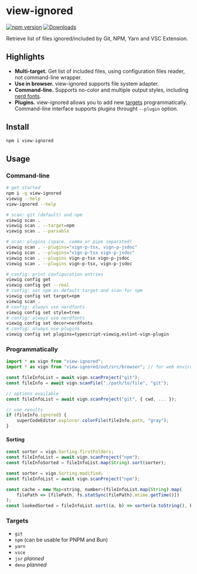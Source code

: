 # view-ignored

[![npm version](https://badge.fury.io/js/view-ignored.svg)](https://www.npmjs.com/package/view-ignored)
[![Downloads](https://img.shields.io/npm/dm/view-ignored.svg)](https://www.npmjs.com/package/view-ignored)

Retrieve list of files ignored/included by Git, NPM, Yarn and VSC Extension.

## Highlights

- **Multi-target.** Get list of included files, using configuration files reader, not command-line wrapper.
- **Use in browser.** view-ignored supports file system adapter.
- **Command-line.** Supports no-color and multiple output styles, including [nerd fonts](https://github.com/ryanoasis/nerd-fonts).
- **Plugins.** view-ignored allows you to add new [targets](#targets) programmatically. Command-line interface supports plugins throught `--plugin` option.

## Install

```bash
npm i view-ignored
```

## Usage

### Command-line

```bash
# get started
npm i -g view-ignored
viewig --help
view-ignored --help

# scan: git (default) and npm
viewig scan .
viewig scan . --target=npm
viewig scan . --parsable

# scan: plugins (space, comma or pipe separated)
viewig scan . --plugins="vign-p-tsx, vign-p-jsdoc"
viewig scan . --plugins="vign-p-tsx vign-p-jsdoc"
viewig scan . --plugins vign-p-tsx vign-p-jsdoc
viewig scan . --plugins vign-p-tsx, vign-p-jsdoc

# config: print configuration entries
viewig config get
viewig config get --real
# config: set npm as default target and scan for npm
viewig config set target=npm
viewig scan .
# config: always use nerdfonts
viewig config set style=tree
# config: always use nerdfonts
viewig config set decor=nerdfonts
# config: always use plugins
viewig config set plugins=typescript-viewig,eslint-vign-plugin
```

### Programmatically

```js
import * as vign from "view-ignored";
import * as vign from "view-ignored/out/src/browser"; // for web environment apps

const fileInfoList = await vign.scanProject("git");
const fileInfo = await vign.scanFile("./path/to/file", "git");

// options available
const fileInfoList = await vign.scanProject("git", { cwd, ... });

// use results
if (fileInfo.ignored) {
    superCodeEditor.explorer.colorFile(fileInfo.path, "gray");
}
```

#### Sorting

```js
const sorter = vign.Sorting.firstFolders;
const fileInfoList = await vign.scanProject("npm");
const fileInfoSorted = fileInfoList.map(String).sort(sorter);
```

```js
const sorter = vign.Sorting.modified;
const fileInfoList = await vign.scanProject("npm");

const cache = new Map<string, number>(fileInfoList.map(String).map(
    filePath => [filePath, fs.statSync(filePath).mtime.getTime()])
);
const lookedSorted = fileInfoList.sort((a, b) => sorter(a.toString(), b.toString(), cache));
```

### Targets

- `git`
- `npm` (can be usable for PNPM and Bun)
- `yarn`
- `vsce`
- `jsr` *planned*
- `deno` *planned*
